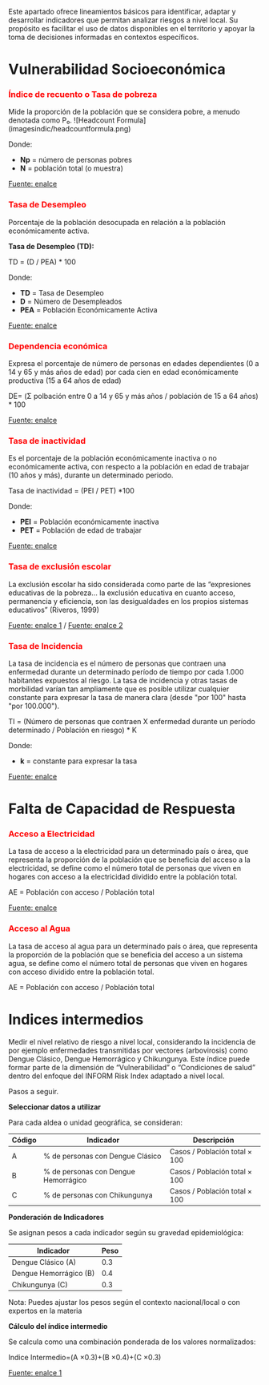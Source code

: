 Este apartado ofrece lineamientos básicos para identificar, adaptar y desarrollar indicadores que permitan analizar riesgos a nivel local. Su propósito es facilitar el uso de datos disponibles en el territorio y apoyar la toma de decisiones informadas en contextos específicos.

# Vulnerabilidad Socioeconómica

<h3 style="color: red;">Índice de recuento o Tasa de pobreza</h3>
Mide la proporción de la población que se considera pobre, a menudo denotada como P₀.  
![Headcount Formula](imagesindic/headcountformula.png)

Donde:

- **Np** = número de personas pobres  
- **N** =  población total (o muestra)  

[Fuente: enalce](https://www.ilo.org/sites/default/files/wcmsp5/groups/public/%40americas/%40ro-lima/%40sro-port_of_spain/documents/presentation/wcms_304851.pdf)

<h3 style="color: red;">Tasa de Desempleo</h3>
Porcentaje de la población desocupada en relación a la población económicamente activa. 

**Tasa de Desempleo (TD):**

TD = (D / PEA) * 100

Donde:

- **TD** = Tasa de Desempleo  
- **D** = Número de Desempleados  
- **PEA** = Población Económicamente Activa

[Fuente: enalce](https://www.ine.gob.gt/ine/wp-content/uploads/2022/02/PublicacionResultadosENEI2021.pdf)

<h3 style="color: red;">Dependencia económica</h3>
Expresa el porcentaje de número de personas en edades dependientes (0 a 14 y 65 y más años de edad) por cada cien en edad económicamente productiva (15 a 64 años de edad)

DE= (Σ polbación entre 0 a 14 y 65 y más años / población de 15 a 64 años) * 100

[Fuente: enalce](https://www.undp.org/sites/g/files/zskgke326/files/2022-09/PADIT_Guía%20rápida%20sobre%20la%20dinámica%20de%20la%20población.pdf)

<h3 style="color: red;">Tasa de inactividad</h3>

Es el porcentaje de la población económicamente inactiva o no económicamente activa, con respecto a la población en edad de trabajar (10 años y más), durante un determinado periodo.

Tasa de inactividad = (PEI / PET) *100

Donde:

- **PEI** = Población económicamente inactiva  
- **PET** =  Población de edad de trabajar  

[Fuente: enalce](https://www.inec.gob.pa/redpan/sid/meta/META/Tasa_de_inactividad.htm#:~:text=Cálculo:%20Es%20el%20resultado%20de,económicamente%20activa%2C%20multiplicado%20por%20cien.)


<h3 style="color: red;"> Tasa de exclusión escolar</h3>
La exclusión escolar ha sido considerada como parte de las “expresiones educativas de la pobreza…
la exclusión educativa en cuanto acceso, permanencia y eficiencia, son las desigualdades en los
propios sistemas educativos” (Riveros, 1999)

[Fuente: enalce 1](https://uis.unesco.org/en/glossary-term/out-school-rate-1-year-primary-primary-education-lower-secondary-education-upper) /
[Fuente: enalce 2](https://databank.worldbank.org/metadataglossary/global-partnership-for-education/series/2.4_OOSC.RATE)


<h3 style="color: red;">Tasa de Incidencia</h3>

La tasa de incidencia es el número de personas que contraen una enfermedad durante un determinado período de tiempo por cada 1.000 habitantes expuestos al riesgo. La tasa de incidencia y otras tasas de morbilidad varían tan ampliamente que es posible utilizar cualquier constante para expresar la tasa de manera clara (desde "por 100" hasta "por 100.000").

TI = (Número de personas que contraen X enfermedad durante un período determinado / Población en riesgo) * K

Donde:

- **k** = constante para expresar la tasa 

[Fuente: enalce](https://www.inec.gob.pa/redpan/sid/glosario/WebHelp/glosario.htm#Tasa_de_incidencia_1.htm)

# Falta de Capacidad de Respuesta

<h3 style="color: red;">Acceso a Electricidad </h3>

La tasa de acceso a la electricidad para un determinado país o área, que representa la proporción de la población que se beneficia del acceso a la electricidad, se define como el número total de personas que viven en hogares con acceso a la electricidad dividido entre la población total.

AE = Población con acceso / Población total

[Fuente: enalce](https://iea.blob.core.windows.net/assets/cc0ed3f6-84e5-465c-920c-62f2be286db1/GuidebookforImprovedElectricityAccessStatistics.pdf)

<h3 style="color: red;">Acceso al Agua </h3>

La tasa de acceso al agua para un determinado país o área, que representa la proporción de la población que se beneficia del acceso a un sistema agua, se define como el número total de personas que viven en hogares con acceso dividido entre la población total.

AE = Población con acceso / Población total


# Indices intermedios

Medir el nivel relativo de riesgo a nivel local, considerando la incidencia de por ejemplo enfermedades transmitidas por vectores (arbovirosis) como Dengue Clásico, Dengue Hemorrágico y Chikungunya. Este índice puede formar parte de la dimensión de “Vulnerabilidad” o “Condiciones de salud” dentro del enfoque del INFORM Risk Index adaptado a nivel local.

Pasos a seguir. 

**Seleccionar datos a utilizar**

Para cada aldea o unidad geográfica, se consideran:

|Código	|Indicador	|Descripción|
|--------|----------|------------|
|A	|% de personas con Dengue Clásico	|Casos / Población total × 100|
|B	|% de personas con Dengue Hemorrágico	|Casos / Población total × 100|
|C	|% de personas con Chikungunya	|Casos / Población total × 100|

**Ponderación de Indicadores**

Se asignan pesos a cada indicador según su gravedad epidemiológica:

|Indicador|	Peso|
|----|---|
|Dengue Clásico (A)|	0.3|
|Dengue Hemorrágico (B)|	0.4|
|Chikungunya (C)|	0.3|

Nota: Puedes ajustar los pesos según el contexto nacional/local o con expertos en la materia

**Cálculo del índice intermedio** 

Se calcula como una combinación ponderada de los valores normalizados:
 
 Indice Intermedio=(A​ ×0.3)+(B ×0.4)+(C ×0.3)

[Fuente: enalce 1](https://knowledge4policy.ec.europa.eu/publication/handbook-constructing-composite-indicators-methodology-user-guide-0_en) 
